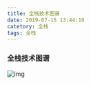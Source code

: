 ```yaml
---
title: 全栈技术图谱
date: 2019-07-15 13:44:19
catetory: 全栈
tags: 全栈
---
```


### 全栈技术图谱

![img](https://clyhs.github.io/images/java/all.png)

